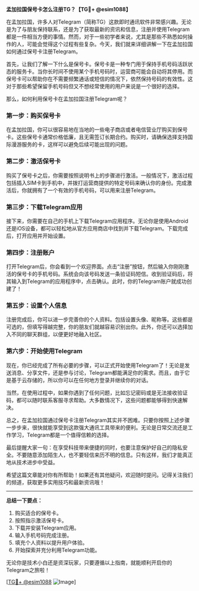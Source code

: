 **孟加拉国保号卡怎么注册TG？【TG💪+ @esim1088】**

在孟加拉国，许多人对Telegram（简称TG）这款即时通讯软件非常感兴趣。无论是为了与朋友保持联系，还是为了获取最新的资讯和信息，注册并使用Telegram都是一件相当方便的事情。然而，对于一些初学者来说，尤其是那些不熟悉如何操作的人，可能会觉得这个过程有些复杂。今天，我们就来详细讲解一下在孟加拉国如何通过保号卡注册Telegram。

首先，让我们了解一下什么是保号卡。保号卡是一种专门用于保持手机号码活跃状态的服务卡。当你长时间不使用某个手机号码时，运营商可能会自动将其停用。而保号卡可以帮助你在不需要频繁通话或短信的情况下，依然保持号码的有效性。这对于那些希望保留手机号码但又不想经常使用的用户来说是一个很好的选择。

那么，如何利用保号卡在孟加拉国注册Telegram呢？

### 第一步：购买保号卡

在孟加拉国，你可以很容易地在当地的一些电子商店或者电信营业厅购买到保号卡。这些保号卡通常价格低廉，且无需签订长期合约。购买时，请确保选择支持国际漫游服务的卡，这样可以避免后续可能出现的问题。

### 第二步：激活保号卡

购买了保号卡之后，你需要按照说明书上的步骤进行激活。一般情况下，激活过程包括插入SIM卡到手机中，并拨打运营商提供的特定号码来确认你的身份。完成激活后，你就拥有了一个有效的手机号码，可以用来注册Telegram。

### 第三步：下载Telegram应用

接下来，你需要在自己的手机上下载Telegram应用程序。无论你是使用Android还是iOS设备，都可以轻松地从官方应用商店中找到并下载Telegram。下载完成后，打开应用并开始设置。

### 第四步：注册账户

打开Telegram后，你会看到一个欢迎界面。点击“注册”按钮，然后输入你刚刚激活的保号卡的手机号码。系统会向该号码发送一条验证码短信。收到验证码后，将其输入到Telegram的应用程序中，点击确认。此时，你的Telegram账户就成功创建了！

### 第五步：设置个人信息

注册完成后，你可以进一步完善你的个人资料。包括设置头像、昵称等。这些都是可选的，但填写得越完整，你的朋友们就越容易识别出你。此外，你还可以选择加入不同的聊天群组，以便更好地融入社区。

### 第六步：开始使用Telegram

现在，你已经完成了所有必要的步骤，可以正式开始使用Telegram了！无论是发送消息、分享文件，还是参与讨论，Telegram都能满足你的需求。而且，由于它是基于云存储的，所以你可以在任何地方登录并继续你的对话。

当然，在使用过程中，如果你遇到了任何问题，比如忘记密码或是无法接收验证码，都可以随时联系客服寻求帮助。大多数情况下，这些问题都能够得到快速解决。

总之，在孟加拉国通过保号卡注册Telegram其实并不困难。只要你按照上述步骤一步步来，很快就能享受到这款强大通讯工具带来的便利。无论是日常交流还是工作学习，Telegram都是一个值得信赖的选择。

最后提醒大家一句：在享受科技带来便捷的同时，也要注意保护好自己的隐私安全。不要随意添加陌生人，也不要轻信来历不明的信息。只有这样，我们才能真正地从技术进步中受益。

希望这篇文章能对你有所帮助！如果还有其他疑问，欢迎随时提问。记得关注我们的频道，获取更多实用技巧和最新资讯哦！

---

**总结一下要点：**
1. 购买适合的保号卡。
2. 按照指示激活保号卡。
3. 下载并安装Telegram应用。
4. 输入手机号码完成注册。
5. 填充个人资料以提升用户体验。
6. 开始探索并充分利用Telegram功能。

无论你是技术小白还是资深玩家，只要遵循以上指南，就能顺利开启你的Telegram之旅啦！

[[TG💪+ @esim1088](https://t.me/s/esim1088) ![Image](https://i.postimg.cc/4NQfJmqS/Snipaste-2025-05-13-00-14-12.png)]
